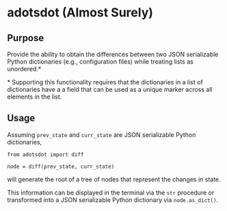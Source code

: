 # adotsdot (Almost Surely)

## Purpose

Provide the ability to obtain the differences between two JSON serializable Python dictionaries (e.g., configuration files) while treating lists as unordered.*

\* Supporting this functionality requires that the dictionaries in a list of dictionaries have a a field that can be used as a unique marker across all elements in the list.

## Usage
Assuming `prev_state` and `curr_state` are JSON serializable Python dictionaries,

```
from adotsdot import diff

node = diff(prev_state, curr_state)
```
will generate the root of a tree of nodes that represent the changes in state.

This information can be displayed in the terminal via the `str` procedure or transformed into a JSON serializable Python dictionary via `node.as_dict()`.
